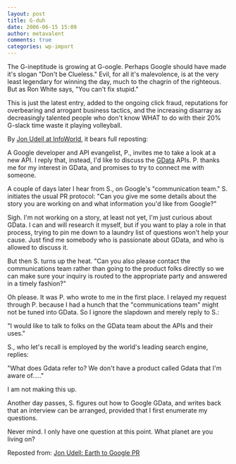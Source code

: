 ```yaml
---
layout: post
title: G-duh
date: 2006-06-15 15:09
author: metavalent
comments: true
categories: wp-import
---
```

The G-ineptitude is growing at G-oogle.  Perhaps Google should have made it's slogan "Don't be Clueless."  Evil, for all it's malevolence, is at the very least legendary for winning the day, much to the chagrin of the righteous.  But as Ron White says, "You can't fix stupid."

This is just the latest entry, added to the ongoing click fraud, reputations for overbearing and arrogant business tactics, and the increasing disarray as decreasingly talented people who don't know WHAT to do with their 20% G-slack time waste it playing volleyball.

By <a href="https://weblog.infoworld.com/udell/2006/06/03.html">Jon Udell at InfoWorld</a>, it bears full reposting:

A Google developer and API evangelist, P., invites me to take a look at a new API. I reply that, instead, I'd like to discuss the <a href="https://code.google.com/apis/gdata/">GData</a> APIs. P. thanks me for my interest in GData, and promises to try to connect me with someone.  <p> A couple of days later I hear from S., on Google's "communication team." S. initiates the usual PR protocol: "Can you give me some details about the story you are working on and what information you'd like from Google?" </p> <p>Sigh. I'm not working on a story, at least not yet, I'm just curious about GData. I can and will research it myself, but if you want to play a role in that process, trying to pin me down to a laundry list of questions won't help your cause. Just find me somebody who is passionate about GData, and who is allowed to discuss it. </p> <p>But then S. turns up the heat. "Can you also please contact the communications team rather than going to the product folks directly so we can make sure your inquiry is routed to the appropriate party and answered in a timely fashion?" </p> <p> Oh please. It was P. who wrote to me in the first place. I relayed my request through P. because I had a hunch that the "communications team" might not be tuned into GData. So I ignore the slapdown and merely reply to S.: </p> <p> "I would like to talk to folks on the GData team about the APIs and their uses." </p> <p> S., who let's recall is employed by the world's leading search engine, replies: </p> <p> "What does Gdata refer to? We don't have a product called Gdata that I'm aware of....." </p> <p> I am not making this up.  </p> <p>Another day passes, S. figures out how to Google GData, and writes back that an interview can be arranged, provided that I first enumerate my questions. </p> <p> Never mind. I only have one question at this point. What planet are you living on? </p>Reposted from:  <a href="https://weblog.infoworld.com/udell/2006/06/03.html">Jon Udell: Earth to Google PR</a>
